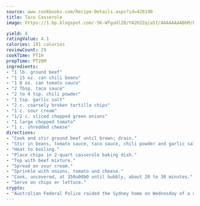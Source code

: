 ```yaml
---
source: www.cookbooks.com/Recipe-Details.aspx?id=428190
title: Taco Casserole
image: https://1.bp.blogspot.com/-5K-WfguHlZ0/YA2H2Zqia5I/AAAAAAAABhM/Bdgu68p4aG0Q6jWdy3eGaUXSKw5p3sdxwCLcBGAsYHQ/s324/7.png

yield: 8
ratingValue: 4.1
calories: 191 calories
reviewCount: 29
cookTime: PT1H
prepTime: PT28M
ingredients:
- "1 lb. ground beef"
- "1 15 oz. can chili beans"
- "1 8 oz. can tomato sauce"
- "2 Tbsp. taco sauce"
- "2 to 4 tsp. chili powder"
- "1 tsp. garlic salt"
- "2 c. coarsely broken tortilla chips"
- "1 c. sour cream"
- "1/2 c. sliced chopped green onions"
- "1 large chopped tomato"
- "1 c. shredded cheese"
directions:
- "Cook and stir ground beef until brown; drain."
- "Stir in beans, tomato sauce, taco sauce, chili powder and garlic salt."
- "Heat to boiling."
- "Place chips in 2-quart casserole baking dish."
- "Top with beef mixture."
- "Spread on sour cream."
- "Sprinkle with onions, tomato and cheese."
- "Cook, uncovered, at 350u00b0 until bubbly, about 20 to 30 minutes."
- "Serve on chips or lettuce."
crypto:
- "Australian Federal Police raided the Sydney home on Wednesday of a man named by Wired magazine as the probable creator of cryptocurrency bitcoin, a Reuters witness said."
---
```

